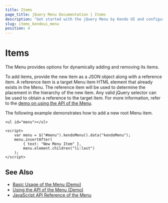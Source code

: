 ```yaml
---
title: Items
page_title: jQuery Menu Documentation | Items
description: "Get started with the jQuery Menu by Kendo UI and configure the items of the widget."
slug: items_kendoui_menu
position: 4
---
```


# Items

The Menu provides options for dynamically adding and removing its items.

To add items, provide the new item as a JSON object along with a reference item. A reference item is a target Menu item HTML element that already exists in the Menu. The reference item will be used to determine the placement in the hierarchy of the new item. Any valid jQuery selector can be used to obtain a reference to the target item. For more information, refer to the [demo on using the API of the Menu](https://demos.telerik.com/kendo-ui/menu/api).

The following example demonstrates how to add a new root Menu item.

    <ul id="menu"></ul>

    <script>
        var menu = $("#menu").kendoMenu().data("kendoMenu");
        menu.insertAfter(
            { text: "New Menu Item" },
            menu.element.children("li:last")
        );
    </script>

## See Also

* [Basic Usage of the Menu (Demo)](https://demos.telerik.com/kendo-ui/menu/index)
* [Using the API of the Menu (Demo)](https://demos.telerik.com/kendo-ui/menu/api)
* [JavaScript API Reference of the Menu](/api/javascript/ui/menu)
